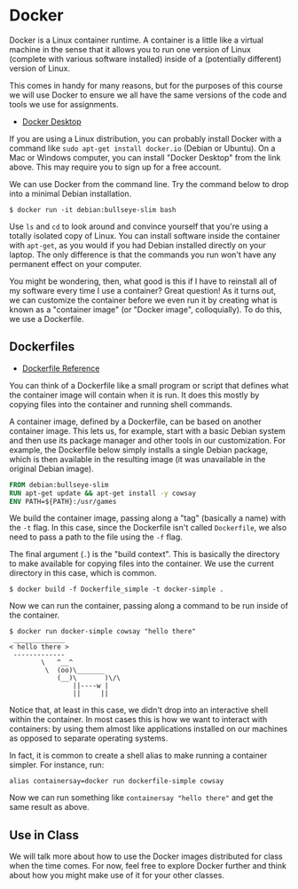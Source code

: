 # Docker

Docker is a Linux container runtime. A container is a little like a virtual
machine in the sense that it allows you to run one version of Linux (complete
with various software installed) inside of a (potentially different) version of
Linux.

This comes in handy for many reasons, but for the purposes of this course we
will use Docker to ensure we all have the same versions of the code and tools we
use for assignments.

  * [Docker Desktop](https://www.docker.com/products/docker-desktop)

If you are using a Linux distribution, you can probably install Docker with a
command like `sudo apt-get install docker.io` (Debian or Ubuntu). On a Mac or
Windows computer, you can install "Docker Desktop" from the link above. This may
require you to sign up for a free account.

We can use Docker from the command line. Try the command below to drop into a
minimal Debian installation.

```output
$ docker run -it debian:bullseye-slim bash
```

Use `ls` and `cd` to look around and convince yourself that you're using a
totally isolated copy of Linux. You can install software inside the container
with `apt-get`, as you would if you had Debian installed directly on your
laptop. The only difference is that the commands you run won't have any
permanent effect on your computer.

You might be wondering, then, what good is this if I have to reinstall all of my
software every time I use a container? Great question! As it turns out, we can
customize the container before we even run it by creating what is known as a
"container image" (or "Docker image", colloquially). To do this, we use a
Dockerfile.

## Dockerfiles

  * [Dockerfile Reference](https://docs.docker.com/engine/reference/builder/)

You can think of a Dockerfile like a small program or script that defines what
the container image will contain when it is run. It does this mostly by copying
files into the container and running shell commands.

A container image, defined by a Dockerfile, can be based on another container
image. This lets us, for example, start with a basic Debian system and then use
its package manager and other tools in our customization. For example, the
Dockerfile below simply installs a single Debian package, which is then
available in the resulting image (it was unavailable in the original Debian
image).

```dockerfile
FROM debian:bullseye-slim
RUN apt-get update && apt-get install -y cowsay
ENV PATH=${PATH}:/usr/games
```

We build the container image, passing along a "tag" (basically a name) with the
`-t` flag. In this case, since the Dockerfile isn't called `Dockerfile`, we also
need to pass a path to the file using the `-f` flag.

The final argument (`.`) is the "build context". This is basically the directory
to make available for copying files into the container. We use the current
directory in this case, which is common.

```output
$ docker build -f Dockerfile_simple -t docker-simple .
```

Now we can run the container, passing along a command to be run inside of the
container.

```output
$ docker run docker-simple cowsay "hello there"
 _____________
< hello there >
 -------------
        \   ^__^
         \  (oo)\_______
            (__)\       )\/\
                ||----w |
                ||     ||
```

Notice that, at least in this case, we didn't drop into an interactive shell
within the container. In most cases this is how we want to interact with
containers: by using them almost like applications installed on our machines as
opposed to separate operating systems.

In fact, it is common to create a shell alias to make running a container
simpler. For instance, run:

```output
alias containersay=docker run dockerfile-simple cowsay
```

Now we can run something like `containersay "hello there"` and get the same
result as above.

## Use in Class

We will talk more about how to use the Docker images distributed for class when
the time comes. For now, feel free to explore Docker further and think about how
you might make use of it for your other classes.

